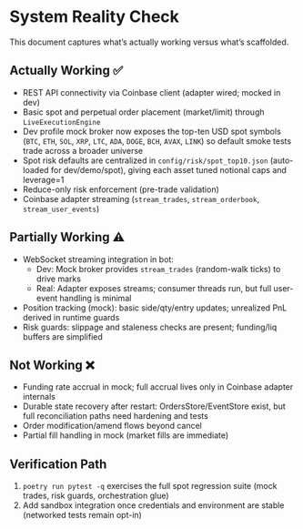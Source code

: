 # System Reality Check

This document captures what’s actually working versus what’s scaffolded.

## Actually Working ✅
- REST API connectivity via Coinbase client (adapter wired; mocked in dev)
- Basic spot and perpetual order placement (market/limit) through `LiveExecutionEngine`
- Dev profile mock broker now exposes the top-ten USD spot symbols (`BTC`, `ETH`, `SOL`, `XRP`, `LTC`, `ADA`, `DOGE`, `BCH`, `AVAX`, `LINK`) so default smoke tests trade across a broader universe
- Spot risk defaults are centralized in `config/risk/spot_top10.json` (auto-loaded for dev/demo/spot), giving each asset tuned notional caps and leverage=1
- Reduce-only risk enforcement (pre-trade validation)
- Coinbase adapter streaming (`stream_trades`, `stream_orderbook`, `stream_user_events`)

## Partially Working ⚠️
- WebSocket streaming integration in bot:
  - Dev: Mock broker provides `stream_trades` (random-walk ticks) to drive marks
  - Real: Adapter exposes streams; consumer threads run, but full user-event handling is minimal
- Position tracking (mock): basic side/qty/entry updates; unrealized PnL derived in runtime guards
- Risk guards: slippage and staleness checks are present; funding/liq buffers are simplified

## Not Working ❌
- Funding rate accrual in mock; full accrual lives only in Coinbase adapter internals
- Durable state recovery after restart: OrdersStore/EventStore exist, but full reconciliation paths need hardening and tests
- Order modification/amend flows beyond cancel
- Partial fill handling in mock (market fills are immediate)

## Verification Path
1. `poetry run pytest -q` exercises the full spot regression suite (mock trades, risk guards, orchestration glue)
2. Add sandbox integration once credentials and environment are stable (networked tests remain opt-in)
